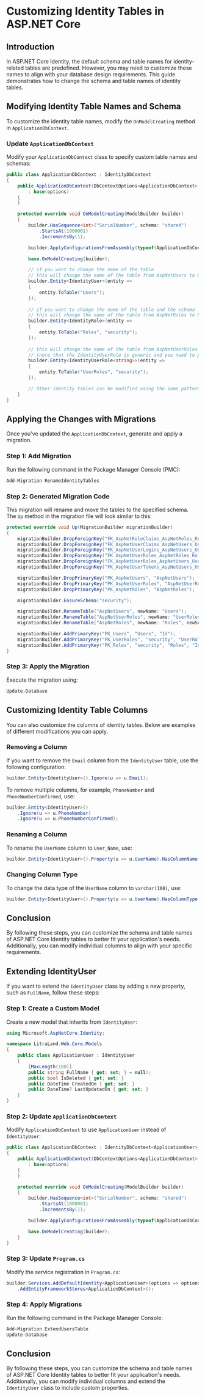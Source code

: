# Customizing Identity Tables in ASP.NET Core

## Introduction
In ASP.NET Core Identity, the default schema and table names for identity-related tables are predefined. However, you may need to customize these names to align with your database design requirements. This guide demonstrates how to change the schema and table names of identity tables.

## Modifying Identity Table Names and Schema
To customize the identity table names, modify the `OnModelCreating` method in `ApplicationDbContext`.

### Update `ApplicationDbContext`
Modify your `ApplicationDbContext` class to specify custom table names and schemas:

```csharp
public class ApplicationDbContext : IdentityDbContext
{
    public ApplicationDbContext(DbContextOptions<ApplicationDbContext> options)
        : base(options)
    {
    }

    protected override void OnModelCreating(ModelBuilder builder)
    {
        builder.HasSequence<int>("SerialNumber", schema: "shared")
            .StartsAt(1000001)
            .IncrementsBy(1);

        builder.ApplyConfigurationsFromAssembly(typeof(ApplicationDbContext).Assembly);

        base.OnModelCreating(builder);

        // if you want to change the name of the table
        // this will change the name of the table from AspNetUsers to Users
        builder.Entity<IdentityUser>(entity =>
        {
            entity.ToTable("Users");
        });
        
        // if you want to change the name of the table and the schema
        // this will change the name of the table from AspNetRoles to Roles and the schema from dbo to security
        builder.Entity<IdentityRole>(entity =>
        {
            entity.ToTable("Roles", "security");
        });
        
        // this will change the name of the table from AspNetUserRoles to UserRoles and the schema from dbo to security
        // (note that the IdentityUserRole is generic and you need to provide the type of the key, that is string in this case <string>)
        builder.Entity<IdentityUserRole<string>>(entity =>
        {
            entity.ToTable("UserRoles", "security");
        });

        // Other identity tables can be modified using the same pattern
    }
}
```

## Applying the Changes with Migrations
Once you've updated the `ApplicationDbContext`, generate and apply a migration.

### Step 1: Add Migration
Run the following command in the Package Manager Console (PMC):

```sh
Add-Migration RenameIdentityTables
```

### Step 2: Generated Migration Code
This migration will rename and move the tables to the specified schema. The `Up` method in the migration file will look similar to this:

```csharp
protected override void Up(MigrationBuilder migrationBuilder)
{
    migrationBuilder.DropForeignKey("FK_AspNetRoleClaims_AspNetRoles_RoleId", "AspNetRoleClaims");
    migrationBuilder.DropForeignKey("FK_AspNetUserClaims_AspNetUsers_UserId", "AspNetUserClaims");
    migrationBuilder.DropForeignKey("FK_AspNetUserLogins_AspNetUsers_UserId", "AspNetUserLogins");
    migrationBuilder.DropForeignKey("FK_AspNetUserRoles_AspNetRoles_RoleId", "AspNetUserRoles");
    migrationBuilder.DropForeignKey("FK_AspNetUserRoles_AspNetUsers_UserId", "AspNetUserRoles");
    migrationBuilder.DropForeignKey("FK_AspNetUserTokens_AspNetUsers_UserId", "AspNetUserTokens");

    migrationBuilder.DropPrimaryKey("PK_AspNetUsers", "AspNetUsers");
    migrationBuilder.DropPrimaryKey("PK_AspNetUserRoles", "AspNetUserRoles");
    migrationBuilder.DropPrimaryKey("PK_AspNetRoles", "AspNetRoles");

    migrationBuilder.EnsureSchema("security");

    migrationBuilder.RenameTable("AspNetUsers", newName: "Users");
    migrationBuilder.RenameTable("AspNetUserRoles", newName: "UserRoles", newSchema: "security");
    migrationBuilder.RenameTable("AspNetRoles", newName: "Roles", newSchema: "security");

    migrationBuilder.AddPrimaryKey("PK_Users", "Users", "Id");
    migrationBuilder.AddPrimaryKey("PK_UserRoles", "security", "UserRoles", new[] { "UserId", "RoleId" });
    migrationBuilder.AddPrimaryKey("PK_Roles", "security", "Roles", "Id");
}
```

### Step 3: Apply the Migration
Execute the migration using:

```sh
Update-Database
```

## Customizing Identity Table Columns
You can also customize the columns of identity tables. Below are examples of different modifications you can apply.

### Removing a Column
If you want to remove the `Email` column from the `IdentityUser` table, use the following configuration:

```csharp
builder.Entity<IdentityUser>().Ignore(u => u.Email);
```

To remove multiple columns, for example, `PhoneNumber` and `PhoneNumberConfirmed`, use:

```csharp
builder.Entity<IdentityUser>()
    .Ignore(u => u.PhoneNumber)
    .Ignore(u => u.PhoneNumberConfirmed);
```

### Renaming a Column
To rename the `UserName` column to `User_Name`, use:

```csharp
builder.Entity<IdentityUser>().Property(u => u.UserName).HasColumnName("User_Name");
```

### Changing Column Type
To change the data type of the `UserName` column to `varchar(100)`, use:

```csharp
builder.Entity<IdentityUser>().Property(u => u.UserName).HasColumnType("varchar(100)");
```

## Conclusion
By following these steps, you can customize the schema and table names of ASP.NET Core Identity tables to better fit your application's needs. Additionally, you can modify individual columns to align with your specific requirements.

## Extending IdentityUser
If you want to extend the `IdentityUser` class by adding a new property, such as `FullName`, follow these steps:

### Step 1: Create a Custom Model
Create a new model that inherits from `IdentityUser`:

```csharp
using Microsoft.AspNetCore.Identity;

namespace LitraLand.Web.Core.Models
{
    public class ApplicationUser : IdentityUser
    {
        [MaxLength(100)]
        public string FullName { get; set; } = null!;
        public bool IsDeleted { get; set; }
        public DateTime CreatedOn { get; set; }
        public DateTime? LastUpdatedOn { get; set; }
    }
}
```

### Step 2: Update `ApplicationDbContext`
Modify `ApplicationDbContext` to use `ApplicationUser` instead of `IdentityUser`:

```csharp
public class ApplicationDbContext : IdentityDbContext<ApplicationUser>
{
    public ApplicationDbContext(DbContextOptions<ApplicationDbContext> options)
        : base(options)
    {
    }

    protected override void OnModelCreating(ModelBuilder builder)
    {
        builder.HasSequence<int>("SerialNumber", schema: "shared")
            .StartsAt(1000001)
            .IncrementsBy(1);

        builder.ApplyConfigurationsFromAssembly(typeof(ApplicationDbContext).Assembly);

        base.OnModelCreating(builder);
    }
}
```

### Step 3: Update `Program.cs`
Modify the service registration in `Program.cs`:

```csharp
builder.Services.AddDefaultIdentity<ApplicationUser>(options => options.SignIn.RequireConfirmedAccount = true)
    .AddEntityFrameworkStores<ApplicationDbContext>();
```

### Step 4: Apply Migrations
Run the following command in the Package Manager Console:

```sh
Add-Migration ExtendUsersTable
Update-Database
```

## Conclusion
By following these steps, you can customize the schema and table names of ASP.NET Core Identity tables to better fit your application's needs. Additionally, you can modify individual columns and extend the `IdentityUser` class to include custom properties.
